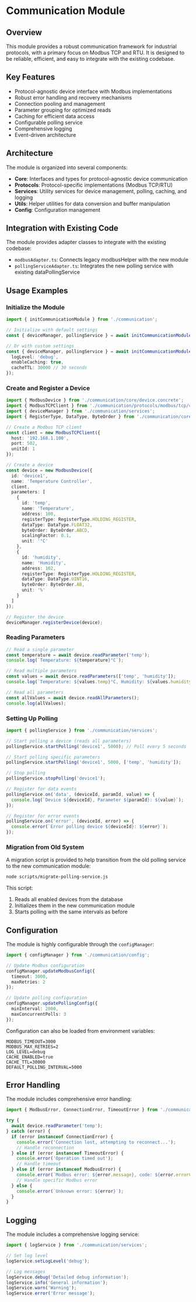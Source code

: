 # Communication Module

## Overview

This module provides a robust communication framework for industrial protocols, with a primary focus on Modbus TCP and RTU. It is designed to be reliable, efficient, and easy to integrate with the existing codebase.

## Key Features

- Protocol-agnostic device interface with Modbus implementations
- Robust error handling and recovery mechanisms
- Connection pooling and management
- Parameter grouping for optimized reads
- Caching for efficient data access
- Configurable polling service
- Comprehensive logging
- Event-driven architecture

## Architecture

The module is organized into several components:

- **Core**: Interfaces and types for protocol-agnostic device communication
- **Protocols**: Protocol-specific implementations (Modbus TCP/RTU)
- **Services**: Utility services for device management, polling, caching, and logging
- **Utils**: Helper utilities for data conversion and buffer manipulation
- **Config**: Configuration management

## Integration with Existing Code

The module provides adapter classes to integrate with the existing codebase:

- `modbusAdapter.ts`: Connects legacy modbusHelper with the new module
- `pollingServiceAdapter.ts`: Integrates the new polling service with existing dataPollingService

## Usage Examples

### Initialize the Module

```typescript
import { initCommunicationModule } from './communication';

// Initialize with default settings
const { deviceManager, pollingService } = await initCommunicationModule();

// Or with custom settings
const { deviceManager, pollingService } = await initCommunicationModule({
  logLevel: 'debug',
  enableCaching: true,
  cacheTTL: 30000 // 30 seconds
});
```

### Create and Register a Device

```typescript
import { ModbusDevice } from './communication/core/device.concrete';
import { ModbusTCPClient } from './communication/protocols/modbus/tcp/client';
import { deviceManager } from './communication/services';
import { RegisterType, DataType, ByteOrder } from './communication/core/types';

// Create a Modbus TCP client
const client = new ModbusTCPClient({
  host: '192.168.1.100',
  port: 502,
  unitId: 1
});

// Create a device
const device = new ModbusDevice({
  id: 'device1',
  name: 'Temperature Controller',
  client,
  parameters: [
    {
      id: 'temp',
      name: 'Temperature',
      address: 100,
      registerType: RegisterType.HOLDING_REGISTER,
      dataType: DataType.FLOAT32,
      byteOrder: ByteOrder.ABCD,
      scalingFactor: 0.1,
      unit: '°C'
    },
    {
      id: 'humidity',
      name: 'Humidity',
      address: 102,
      registerType: RegisterType.HOLDING_REGISTER,
      dataType: DataType.UINT16,
      byteOrder: ByteOrder.AB,
      unit: '%'
    }
  ]
});

// Register the device
deviceManager.registerDevice(device);
```

### Reading Parameters

```typescript
// Read a single parameter
const temperature = await device.readParameter('temp');
console.log(`Temperature: ${temperature}°C`);

// Read multiple parameters
const values = await device.readParameters(['temp', 'humidity']);
console.log(`Temperature: ${values.temp}°C, Humidity: ${values.humidity}%`);

// Read all parameters
const allValues = await device.readAllParameters();
console.log(allValues);
```

### Setting Up Polling

```typescript
import { pollingService } from './communication/services';

// Start polling a device (reads all parameters)
pollingService.startPolling('device1', 5000); // Poll every 5 seconds

// Start polling specific parameters
pollingService.startPolling('device1', 5000, ['temp', 'humidity']);

// Stop polling
pollingService.stopPolling('device1');

// Register for data events
pollingService.on('data', (deviceId, paramId, value) => {
  console.log(`Device ${deviceId}, Parameter ${paramId}: ${value}`);
});

// Register for error events
pollingService.on('error', (deviceId, error) => {
  console.error(`Error polling device ${deviceId}: ${error}`);
});
```

### Migration from Old System

A migration script is provided to help transition from the old polling service to the new communication module:

```bash
node scripts/migrate-polling-service.js
```

This script:
1. Reads all enabled devices from the database
2. Initializes them in the new communication module
3. Starts polling with the same intervals as before

## Configuration

The module is highly configurable through the `configManager`:

```typescript
import { configManager } from './communication/config';

// Update Modbus configuration
configManager.updateModbusConfig({
  timeout: 3000,
  maxRetries: 2
});

// Update polling configuration
configManager.updatePollingConfig({
  minInterval: 2000,
  maxConcurrentPolls: 3
});
```

Configuration can also be loaded from environment variables:

```
MODBUS_TIMEOUT=3000
MODBUS_MAX_RETRIES=2
LOG_LEVEL=debug
CACHE_ENABLED=true
CACHE_TTL=30000
DEFAULT_POLLING_INTERVAL=5000
```

## Error Handling

The module includes comprehensive error handling:

```typescript
import { ModbusError, ConnectionError, TimeoutError } from './communication/core/errors';

try {
  await device.readParameter('temp');
} catch (error) {
  if (error instanceof ConnectionError) {
    console.error('Connection lost, attempting to reconnect...');
    // Handle reconnection
  } else if (error instanceof TimeoutError) {
    console.error('Operation timed out');
    // Handle timeout
  } else if (error instanceof ModbusError) {
    console.error(`Modbus error: ${error.message}, code: ${error.errorCode}`);
    // Handle specific Modbus error
  } else {
    console.error(`Unknown error: ${error}`);
  }
}
```

## Logging

The module includes a comprehensive logging service:

```typescript
import { logService } from './communication/services';

// Set log level
logService.setLogLevel('debug');

// Log messages
logService.debug('Detailed debug information');
logService.info('General information');
logService.warn('Warning');
logService.error('Error message');
```